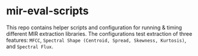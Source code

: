 mir-eval-scripts
================

This repo contains helper scripts and configuration for running & timing different MIR extraction libraries.  The configurations test extraction of three features: ```MFCC```, ```Spectral Shape (Centroid, Spread, Skewness, Kurtosis)```, and ```Spectral Flux```.

